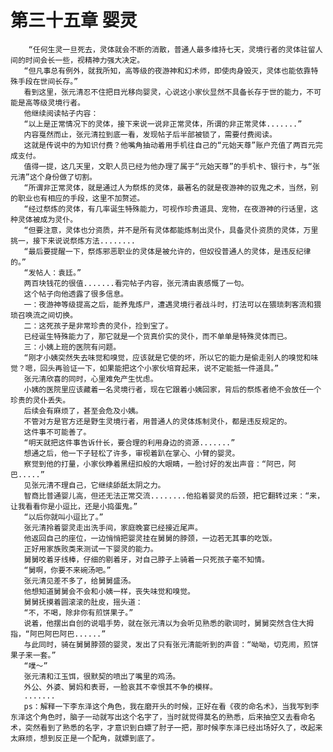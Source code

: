 # 第三十五章 婴灵
        “任何生灵一旦死去，灵体就会不断的消散，普通人最多维持七天，灵境行者的灵体驻留人间的时间会长一些，视精神力强大决定。
       “但凡事总有例外，就我所知，高等级的夜游神和幻术师，即使肉身毁灭，灵体也能依靠特殊手段在世间长存。”
       看到这里，张元清忍不住把目光移向婴灵，心说这小家伙显然不具备长存于世的能力，不可能是高等级灵境行者。
       他继续阅读帖子内容：
       “以上是正常情况下的灵体，接下来说一说非正常灵体，所谓的非正常灵体.......”
       内容戛然而止，张元清拉到底一看，发现帖子后半部被锁了，需要付费阅读。
       这就是传说中的为知识付费？他嘴角抽动着用手机往自己的“元始天尊”账户充值了两百元完成支付。
       值得一提，这几天里，文职人员已经为他办理了属于“元始天尊”的手机卡、银行卡，与“张元清”这个身份做了切割。
       “所谓非正常灵体，就是通过人为祭炼的灵体，最著名的就是夜游神的驭鬼之术，当然，别的职业也有相应的手段，这里不加赘述。
       “经过祭炼的灵体，有几率诞生特殊能力，可视作珍贵道具、宠物，在夜游神的行话里，这种灵体被成为灵仆。
       “但要注意，灵体也分资质，并不是所有灵体都能炼制出灵仆，具备灵仆资质的灵体，万里挑一，接下来说说祭炼方法........
       “最后要提醒一下，祭炼邪恶职业的灵体是被允许的，但奴役普通人的灵体，是违反纪律的。”
       “发帖人：袁廷。”
       两百块钱花的很值.......看完帖子内容，张元清由衷感慨了一句。
       这个帖子向他透露了很多信息。
       一：夜游神等级提高之后，能养鬼炼尸，遭遇灵境行者战斗时，打法可以在猥琐刺客流和猥琐召唤流之间切换。
       二：这死孩子是非常珍贵的灵仆，捡到宝了。
       已经诞生特殊能力了，那它就是一个货真价实的灵仆，而不单单是特殊灵体而已。
       三：小姨上班的医院有问题。
       “刚才小姨突然失去味觉和嗅觉，应该就是它使的坏，所以它的能力是偷走别人的嗅觉和味觉？嗯，回头再验证一下，如果能把这个小家伙培育起来，说不定能抵一件道具。”
       张元清欣喜的同时，心里难免产生忧虑。
       小姨的医院里应该藏着一名灵境行者，现在它跟着小姨回家，背后的祭炼者绝不会放任一个珍贵的灵仆丢失。
       后续会有麻烦了，甚至会危及小姨。
       不管对方是官方还是野生灵境行者，用普通人的灵体炼制灵仆，都是违反规定的。
       这件事不可能善了。
       “明天就把这件事告诉什长，要合理的利用身边的资源.......”
       想通之后，他一下子轻松了许多，审视着趴在掌心、小臂的婴灵。
       察觉到他的打量，小家伙睁着黑纽扣般的大眼睛，一脸讨好的发出声音：“阿巴，阿巴.....”
       见张元清不理自己，它继续舔舐太阴之力。
       智商比普通婴儿高，但还无法正常交流........他掐着婴灵的后颈，把它翻转过来：“来，让我看看你是小逗比，还是小捣蛋鬼。”
       “以后你就叫小逗比了。”
       张元清拎着婴灵走出洗手间，家庭晚宴已经接近尾声。
       他返回自己的座位，一边悄悄把婴灵挂在舅舅的脖颈，一边若无其事的吃饭。
       正好用家族败类来测试一下婴灵的能力。
       舅舅咬着牙线棒，仔细的剔着牙，对自己脖子上骑着一只死孩子毫不知情。
       “舅啊，你要不来碗汤吧。”
       张元清见差不多了，给舅舅盛汤。
       他想知道舅舅会不会和小姨一样，丧失味觉和嗅觉。
       舅舅抚摸着圆滚滚的肚皮，摇头道：
       “不，不喝，除非你有煎饼果子。”
       说着，他摆出自创的说唱手势，就在张元清以为会听见熟悉的歌词时，舅舅突然含住大拇指，“阿巴阿巴阿巴......”
       与此同时，骑在舅舅脖颈的婴灵，发出了只有张元清能听到的声音：“呦呦，切克闹，煎饼果子来一套。”
       “噗～”
       张元清和江玉饵，很默契的喷出了嘴里的鸡汤。
       外公、外婆、舅妈和表哥，一脸哀其不幸恨其不争的模样。
       .......
       ps：解释一下李东泽这个角色，我在磨开头的时候，正好在看《夜的命名术》，当我写到李东泽这个角色时，脑子一动就写出这个名字了，当时就觉得莫名的熟悉，后来抽空又去看命名术，突然看到了熟悉的名字，才意识到白嫖了肘子一把，那时候李东泽已经出场好久了，改起来太麻烦，想到反正是一个配角，就嫖到底了。